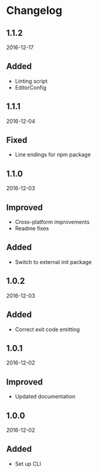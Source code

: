 # Changelog



## 1.1.2
2016-12-17

## Added
- Linting script
- EditorConfig



## 1.1.1
2016-12-04

## Fixed
- Line endings for npm package



## 1.1.0
2016-12-03

## Improved
- Cross-platform improvements
- Readme fixes

## Added
- Switch to external init package



## 1.0.2
2016-12-03

## Added
- Correct exit code emitting



## 1.0.1
2016-12-02

## Improved
- Updated documentation



## 1.0.0
2016-12-02

## Added
- Set up CLI
